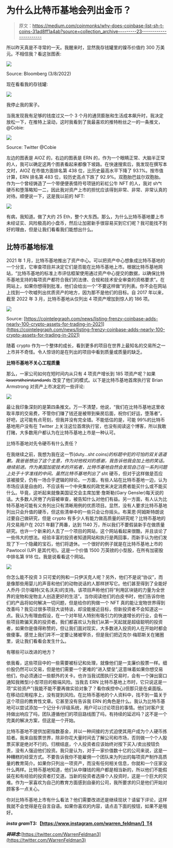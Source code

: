 # 为什么比特币基地会列出金币？

> 原文：<https://medium.com/coinmonks/why-does-coinbase-list-sh-t-coins-31ad8ff1a4ab?source=collection_archive---------23----------------------->

所以昨天真是不寻常的一天。我醒来时，显然我存钱罐里的镍币价值约 300 万美元。不相信我？看这张图表:

![](img/75134e56c3cb984846cc078d09c3193e.png)

Source: Bloomberg (3/8/2022)

现在看看我的存钱罐:

![](img/a98352ec736dfa42f3cc9ae4861c5bf5.png)

我停止我的案子。

当我发现我有足够的钱度过又一个 3 个月的通货膨胀和生活成本飙升时，我决定放松一下，在推特上滚动，这时我看到了我最喜欢的推特粉丝之一的一条推文，@Cobie:

![](img/5ded9a075cfe48cfb17fafb9524dd819.png)

Source: Twitter @Cobie

左边的图表是 AIOZ 的，右边的图表是 ERN 的，作为一个眼睛正常、大脑半正常的人，我可以确定这两个图表看起来都像下坡路。在快速搜索后，我发现在撰写本文时，AIOZ 在市值方面排名第 438 位，比历史最高水平下降了 93.1%。按市值计算，ERN 排名第 483 位，较历史高点下跌了 92.9%。双胞胎巴兹尔双胞胎。作为一个曾经铸造了一个带便便表情符号项链的彩虹公牛 NFT 的人，我对 sh*t 硬币和堕落略知一二，因此我对资产上市的担忧应该得到非常、非常、非常认真的对待。顺便说一下，这是我以前的 NFT:

![](img/946a85595fe6249b7102e9ca46388b61.png)

有病，我知道。做了大约 25 Eth，整个大东西。那么，为什么比特币基地要上市未经证实、风险极高的小盘币，然后让加密新手很容易买到它们呢？我可能找不到好的理由，但是让我们看看我们能想出什么。

## **比特币基地标准**

2021 年 1 月，比特币基地推出了资产中心。可以把资产中心想象成比特币基地的一个分支，它审查项目并决定它们是否能在比特币基地上市。根据比特币基地网站，“比特币基地的标准上市评估框架使用通过资产中心提交的数据，以确保比特币基地支持的每项资产都符合我们的法律、合规和技术安全审查的资格要求”。在网站上，如果你想得到批准，他们会给出一个“不要这样做”的列表。你不会在网站上找到一个吹嘘列出优质资产的地方，因为那不是他们的目标。自 2017 年以来，截至 2022 年 3 月，比特币基地从仅列出 4 项资产增加到惊人的 186 项。

![](img/266e646e1c02c4adac08fef6f1b137d3.png)

Source: [https://cointelegraph.com/news/listing-frenzy-coinbase-adds-nearly-100-crypto-assets-for-trading-in-2021](https://cointelegraph.com/news/listing-frenzy-coinbase-adds-nearly-100-crypto-assets-for-trading-in-2021)

随着 crypto 作为一个整体的成长，看到更多的项目在世界上最知名的交易所之一上市并不奇怪。令人惊讶的是在列出的项目中看到质量或质量的缺乏。

**比特币基地不关心工程质量**

那么，一家公司如何在短时间内从只有 4 项资产增长到 185 项资产呢？如果 l̶o̶w̶e̶r̶s̶̶t̶h̶e̶i̶r̶̶s̶t̶a̶n̶d̶a̶r̶d̶s 改变了他们的模式。以下是比特币基地首席执行官 Brian Armstrong 对资产上市决定的一些评论:

![](img/d71888c8afb940caa616ce42933f3b64.png)

最让我印象深刻的是第四条推文。万一不清楚，他说，“我们在比特币基地这里收取丰厚的交易费，不管你们赚了钱还是被带到柴房后面，祝你们好运，堕落者”。好吧，这可能有点苛刻，但我并没有完全错。不能低估的是，可能 99%的比特币基地用户没有在 Twitter 上关注这位首席执行官，也没有阅读这个博客，所以我敢打赌，大多数用户都认为在比特币基地上市是一种认可。

比特币基地对先令硬币有什么责任？

在我继续之前，我想为我在这一节(duty…sh*t coins)的标题中犯的可怕的双关语道歉。我爸爸想出了这个主意，作为对他校对的感谢，我告诉他我会加上他的笑话。继续前进。作为美国加密技术的开拓者，比特币基地自然会发现自己在一系列问题上处于十字准线的中间。虽然比特币基地列出了 sh*t 硬币，但对于这样做是否应该被接受，仍有一场合乎逻辑的辩论。一方面，有些人站在比特币基地一边，认为市场应该是自由的，不应该有一个中央集权的政党来决定消费者能买什么或不能买什么。毕竟，这听起来就像美国证交会主席加里·詹斯勒(Gary Gensler)每天说的话。大多数人厌倦了内容被审查，被告知什么对他们有益。另一方面，有人认为比特币基地可能有义务列出只有清晰用例的优质项目。显然，没有人要求比特币基地列出只会升值的硬币，但这些清单中的一些只会让你摇头。布莱恩·阿姆斯特朗说过要自己做研究，但是 crypto 有多少人有能力做高质量的研究呢？比特币基地的月交易用户在 2021 年翻了两番，达到 1140 万，所以我们不要假装新手在做质量研究。也许一个新来的人去了一个项目的网站，这个网站看起来很酷，并且谈论了一些伟大的想法。经验丰富的投资者知道网站和执行是两回事，而新手认为他们发现了下一个隐藏的宝石，他们将退休。一个很好的例子就是在比特币基地上市的 Pawtocol (UPI 是其代号)。这是一个价值 1500 万英镑的小型股，在所有加密股中排名第 918 位。我是说看看这个网站。

![](img/d47f7ff974ceb4b8bace2a6a8480083e.png)

你怎么能不投资 3 只可爱的狗和一只伊沃克人呢？另外，他们不是说“协议”，而是像那些用婴儿的声音和他们的动物说话的人那样拼写它。他们甚至得到了全能好人乔丹·贝尔福特(又名沃夫)的支持。该项目声称他们将“利用区块链的力量为全世界的宠物和宠物主人创造更好的生活”。当你阅读他们的白皮书时，他们告诉你他们的产品将如何解决一切问题，但是给你的狗做一个 NFT 真的能让宠物世界得到改善吗？我见过很多项目大谈特谈，却没能接近目标，但新投资者不会知道这一点。我认为有理由假设，在一个对年轻人特别有吸引力的快速增长的行业，会有一些项目欺骗天真的投资者。我们都喜欢认为我们从第一天起就是超级聪明的投资者，如果你是值得称赞的，但让我们面对现实，大多数进入投资的人在开始时都会做傻事。感觉上我们并不一定要让猪被宰杀，但是我们把迈克尔·梅耶斯关在猪圈里，说让我们看看会发生什么。

有哪些可以改进的地方？

依我看，这些项目中的一些需要被标记和处理，就像他们是一支廉价股票一样。细价股仍然可以交易，但是他们需要一个更难的“进入壁垒”,这意味着如果你想交易他们，你必须通过一些额外的关卡。也许当我试图执行交易时，会有一个弹出窗口通知我微型/小型项目的极端风险。当我去 ERN 比特币基地上市时，它只说这是一项“实验资产”(我能不能不要再做实验对象了？看你疾控中心)但那只是在桌面版。在移动应用程序上，没有提到风险。在比特币基地的个人资料中，找不到一篇关于这个项目的教育性文章。它甚至没有告诉我 ERN 的角色是什么。我认为比特币基地可以尝试添加一个记分卡/评级系统，用户可以讨论项目的事情。他们对客户支持做出响应了吗，团队遵循他们的项目路线图了吗，有持续的延迟吗？这不是一个完美的解决方案，但这是一个开始。

比特币基地不提供加密指数基金，并以一种间接的方式迫使其用户成为个人硬币拣拾者。我来自股票世界，除非你花大量时间去了解公司和市场，否则做一个个人股票买家是绝对不行的。归根结底，个人投资者应该始终对按下买入/卖出按钮负责，没有人强迫他们投资。我只是认为，对于一家价值数十亿的公司来说，这是一种糟糕的经营方式。不要告诉我你不能雇佣一个团队来为列出的每项资产制作高质量的教育简介。如果你只列出一项资产，而没有任何相关信息，你就和一个庄家没什么两样。比特币基地知道，他们从中赚钱的用户都是相当新的，所以他们不能假装在和有经验的投资者打交道。当新的投资者选择个人投资时，这是一个巨大的灾难。作为一家喜欢为自己的教育方面感到自豪的公司，我所要求的只是他们开始对顾客多一点关心。

你对比特币基地上市有什么看法？他们需要改进还是继续现状？请留下评论，这样我就不会觉得是在自言自语。如果你喜欢的内容，请点击下面的按钮，如果不是哦好。

***insta gram*T3:【https://www.instagram.com/warren_feldman/】T4**

***碎碎念:***[https://twitter.com/WarrenFeldman3](https://twitter.com/WarrenFeldman3)